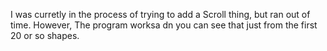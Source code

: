 I was curretly in the process of trying to add a Scroll thing, but ran out of time. However, The program worksa dn you can see that just from the first 20 or so shapes. 
